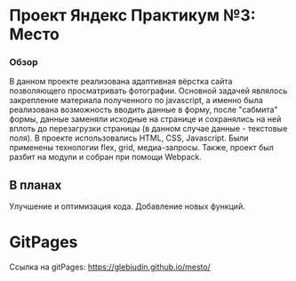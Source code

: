 # Проект Яндекс Практикум №3: Место

### Обзор

В данном проекте реализована адаптивная вёрстка сайта позволяющего просматривать фотографии. Основной задачей являлось закрепление материала полученного по javascript, а именно была реализована возможность вводить данные в форму, после "сабмита" формы, данные заменяли исходные на странице и сохранялись на ней вплоть до перезагрузки страницы (в данном случае данные - текстовые поля).
В проекте использовались HTML, CSS, Javascript. Были применены технологии flex, grid, медиа-запросы. Также, проект был разбит на модули и собран при помощи Webpack. 

## В планах
Улучшение и оптимизация кода. Добавление новых функций.

# GitPages
Ссылка на gitPages: https://glebiudin.github.io/mesto/


